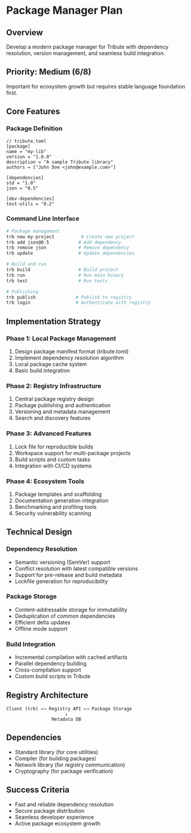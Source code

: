 # Package Manager Plan

## Overview
Develop a modern package manager for Tribute with dependency resolution, version management, and seamless build integration.

## Priority: Medium (6/8)
Important for ecosystem growth but requires stable language foundation first.

## Core Features

### Package Definition
```tribute
// tribute.toml
[package]
name = "my-lib"
version = "1.0.0"
description = "A sample Tribute library"
authors = ["John Doe <john@example.com>"]

[dependencies]
std = "1.0"
json = "0.5"

[dev-dependencies]
test-utils = "0.2"
```

### Command Line Interface
```bash
# Package management
trb new my-project          # Create new project
trb add json@0.5           # Add dependency
trb remove json            # Remove dependency
trb update                 # Update dependencies

# Build and run
trb build                  # Build project
trb run                    # Run main binary
trb test                   # Run tests

# Publishing
trb publish               # Publish to registry
trb login                 # Authenticate with registry
```

## Implementation Strategy

### Phase 1: Local Package Management
1. Design package manifest format (tribute.toml)
2. Implement dependency resolution algorithm
3. Local package cache system
4. Basic build integration

### Phase 2: Registry Infrastructure
1. Central package registry design
2. Package publishing and authentication
3. Versioning and metadata management
4. Search and discovery features

### Phase 3: Advanced Features
1. Lock file for reproducible builds
2. Workspace support for multi-package projects
3. Build scripts and custom tasks
4. Integration with CI/CD systems

### Phase 4: Ecosystem Tools
1. Package templates and scaffolding
2. Documentation generation integration
3. Benchmarking and profiling tools
4. Security vulnerability scanning

## Technical Design

### Dependency Resolution
- Semantic versioning (SemVer) support
- Conflict resolution with latest compatible versions
- Support for pre-release and build metadata
- Lockfile generation for reproducibility

### Package Storage
- Content-addressable storage for immutability
- Deduplication of common dependencies
- Efficient delta updates
- Offline mode support

### Build Integration
- Incremental compilation with cached artifacts
- Parallel dependency building
- Cross-compilation support
- Custom build scripts in Tribute

## Registry Architecture
```
Client (trb) ←→ Registry API ←→ Package Storage
                      ↓
                 Metadata DB
```

## Dependencies
- Standard library (for core utilities)
- Compiler (for building packages)
- Network library (for registry communication)
- Cryptography (for package verification)

## Success Criteria
- Fast and reliable dependency resolution
- Secure package distribution
- Seamless developer experience
- Active package ecosystem growth